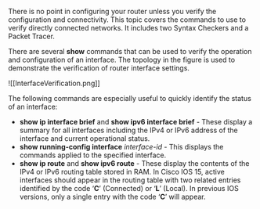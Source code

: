 There is no point in configuring your router unless you verify the configuration and connectivity. This topic covers the commands to use to verify directly connected networks. It includes two Syntax Checkers and a Packet Tracer.

There are several **show** commands that can be used to verify the operation and configuration of an interface. The topology in the figure is used to demonstrate the verification of router interface settings.

![[InterfaceVerification.png]]

The following commands are especially useful to quickly identify the status of an interface:

- **show ip interface brief** and **show ipv6 interface brief** - These display a summary for all interfaces including the IPv4 or IPv6 address of the interface and current operational status.
- **show running-config interface** _interface-id_ - This displays the commands applied to the specified interface.
- **show ip route** and **show ipv6 route** - These display the contents of the IPv4 or IPv6 routing table stored in RAM. In Cisco IOS 15, active interfaces should appear in the routing table with two related entries identified by the code ‘**C**’ (Connected) or ‘**L**’ (Local). In previous IOS versions, only a single entry with the code ‘**C**’ will appear.